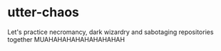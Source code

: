 # utter-chaos

Let's practice necromancy, dark wizardry and sabotaging repositories together
MUAHAHAHAHAHAHAHAHAH
